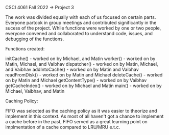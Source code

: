 CSCI 4061 Fall 2022 -> Project 3

The work was divided equally with each of us focused on certain parts. Everyone partook in group meetings and contributed significantly in the sucess of the project. While functions were worked by one or two people, everyone convened and collaborated to understand code, issues, and debugging of the functions.

Functions created:

initCache() - worked on by Michael, and Matin
worker() - worked on by Matin, Michael, and Vaibhav
dispatcher() - worked on by Matin, Michael, and Vaibhav
addIntoCache() - worked on by Matin and Vaibhav
readFromDisk() - worked on by Matin and Michael
deleteCache() - worked on by Matin and Michael
getContentType() - worked on by Vaibhav
getCacheIndex() - worked on by Michael and Matin
main() - worked on by Michael, Vaibhav, and Matin

Caching Policy:

FIFO was selected as the caching policy as it was easier to theorize and implement in this context. As most of all haven't got a chance to implement a cache before in the past, FIFO served as a great learning point on implmentation of a cache compared to LRU/MRU e.t.c.


